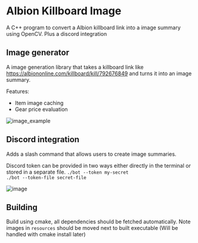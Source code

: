 # Albion Killboard Image
A C++ program to convert a Albion killboard link into a image summary using OpenCV. Plus a discord integration


## Image generator

A image generation library that takes a killboard link like https://albiononline.com/killboard/kill/792676849 and turns it into an image summary.

Features:
- Item image caching
- Gear price evaluation

![image_example](https://github.com/thorulf4/AlbionKillboardImage/assets/10059450/0ddb747f-fa4c-40dc-859a-bbc22024549c)

## Discord integration
Adds a slash command that allows users to create image summaries.

Discord token can be provided in two ways either directly in the terminal or stored in a separate file.
`./bot --token my-secret`\
`./bot --token-file secret-file`

![image](https://github.com/thorulf4/AlbionKillboardImage/assets/10059450/37393ad8-59f4-4e9c-a9f2-2ac5488597f0)

## Building
Build using cmake, all dependencies should be fetched automatically.
Note images in `resources` should be moved next to built executable (Will be handled with cmake install later)
